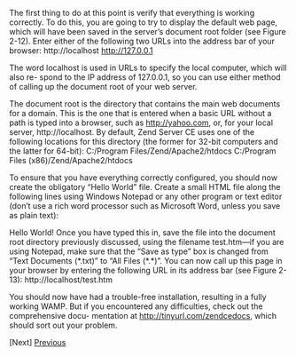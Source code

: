 The first thing to do at this point is verify that everything is working correctly. To do
this, you are going to try to display the default web page, which will have been saved
in the server’s document root folder (see Figure 2-12). Enter either of the following two
URLs into the address bar of your browser:
 http://localhost
 http://127.0.0.1

The word localhost is used in URLs to specify the local computer, which will also re-
spond to the IP address of 127.0.0.1, so you can use either method of calling up the
document root of your web server.

The document root is the directory that contains the main web documents for a domain.
This is the one that is entered when a basic URL without a path is typed into a browser,
such as http://yahoo.com, or, for your local server, http://localhost.
By default, Zend Server CE uses one of the following locations for this directory (the
former for 32-bit computers and the latter for 64-bit):
 C:/Program Files/Zend/Apache2/htdocs
 C:/Program Files (x86)/Zend/Apache2/htdocs

To ensure that you have everything correctly configured, you should now create the
obligatory “Hello World” file. Create a small HTML file along the following lines using
Windows Notepad or any other program or text editor (don’t use a rich word processor
such as Microsoft Word, unless you save as plain text):
<html>
  <head>
    <title>A quick test</title>
  </head>
  <body>
    Hello World!
  </body>
</html>
Once you have typed this in, save the file into the document root directory previously
discussed, using the filename test.htm—if you are using Notepad, make sure that the
“Save as type” box is changed from “Text Documents (*.txt)” to “All Files (*.*)”.
You can now call up this page in your browser by entering the following URL in its
address bar (see Figure 2-13):
 http://localhost/test.htm

You should now have had a trouble-free installation, resulting in a fully working
WAMP. But if you encountered any difficulties, check out the comprehensive docu-
mentation at http://tinyurl.com/zendcedocs, which should sort out your problem.

[Next] [Previous]()
